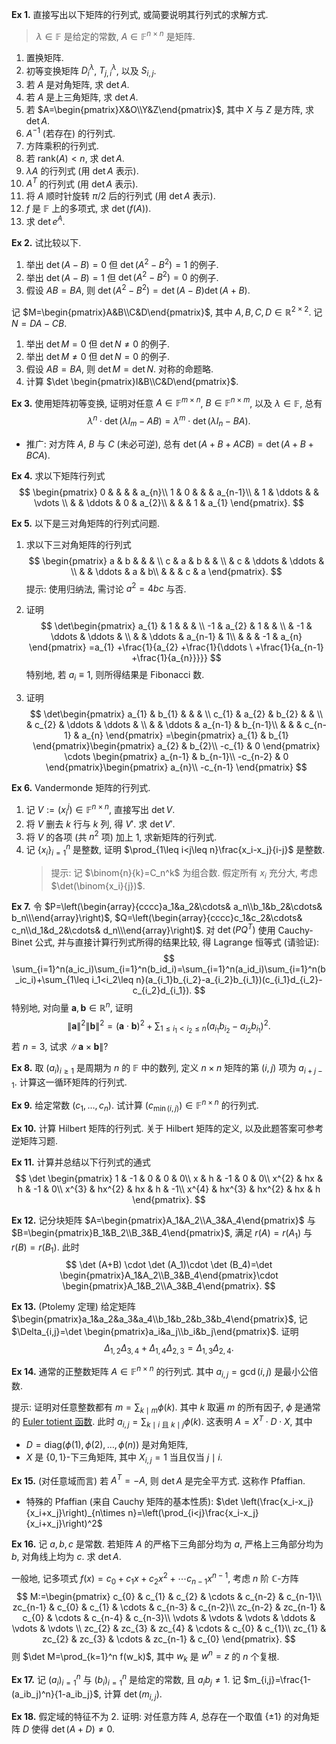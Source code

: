 **Ex 1.** 直接写出以下矩阵的行列式, 或简要说明其行列式的求解方式. 
> $\lambda\in \mathbb F$ 是给定的常数, $A\in \mathbb F^{n\times n}$ 是矩阵. 

1. 置换矩阵. 
2. 初等变换矩阵 $D^\lambda_i$, $T^\lambda_{j,i}$, 以及 $S_{i,j}$. 
3. 若 $A$ 是对角矩阵, 求 $\det A$. 
4. 若 $A$ 是上三角矩阵, 求 $\det A$. 
5. 若 $A=\begin{pmatrix}X&O\\Y&Z\end{pmatrix}$, 其中 $X$ 与 $Z$ 是方阵, 求 $\det A$. 
6. $A^{-1}$ (若存在) 的行列式. 
7. 方阵乘积的行列式. 
8. 若 $\mathrm{rank}(A)<n$, 求 $\det A$. 
9. $\lambda A$ 的行列式 (用 $\det A$ 表示). 
10. $A^T$ 的行列式 (用 $\det A$ 表示). 
11. 将 $A$ 顺时针旋转 $\pi/2$ 后的行列式 (用 $\det A$ 表示). 
12. $f$ 是 $\mathbb F$ 上的多项式, 求 $\det (f(A))$. 
13. 求 $\det e^A$.

<div style="page-break-after: always;"></div>

**Ex 2.** 试比较以下.

1. 举出 $\det (A-B)=0$ 但 $\det (A^2-B^2)=1$ 的例子. 
2. 举出 $\det (A-B)=1$ 但 $\det (A^2-B^2)=0$ 的例子. 
3. 假设 $AB=BA$, 则 $\det (A^2-B^2)=\det (A-B)\det (A+B)$. 

记 $M=\begin{pmatrix}A&B\\C&D\end{pmatrix}$, 其中 $A,B,C,D\in \mathbb R^{2\times 2}$. 记 $N=DA-CB$. 
1. 举出 $\det M=0$ 但 $\det N\neq 0$ 的例子.
2. 举出 $\det M\neq 0$ 但 $\det N=0$ 的例子.
3. 假设 $AB=BA$, 则 $\det M = \det N$. 对称的命题略. 
4. 计算 $\det \begin{pmatrix}I&B\\C&D\end{pmatrix}$. 

<div style="page-break-after: always;"></div>

**Ex 3.** 使用矩阵初等变换, 证明对任意 $A\in \mathbb F^{m\times n}$, $B\in \mathbb F^{n\times m}$, 以及 $\lambda\in \mathbb F$, 总有
$$
\lambda^n\cdot \det (\lambda I_m-AB)=\lambda^m\cdot \det (\lambda I_n-BA).
$$
* 推广: 对方阵 $A$, $B$ 与 $C$ (未必可逆), 总有 $\det (A+B+ACB)=\det (A+B+BCA)$. 

<div style="page-break-after: always;"></div>

**Ex 4.** 求以下矩阵行列式 
$$
\begin{pmatrix}
0 &  &  &  & a_{n}\\
1 & 0 &  &  & a_{n-1}\\
 & 1 & \ddots  &  & \vdots \\
 &  & \ddots  & 0 & a_{2}\\
 &  &  & 1 & a_{1}
\end{pmatrix}.
$$

<div style="page-break-after: always;"></div>

**Ex 5.** 以下是三对角矩阵的行列式问题. 
1. 求以下三对角矩阵的行列式  
    $$
    \begin{pmatrix}
    a & b &  &  & \\
    c & a & b &  & \\
    & c & \ddots  & \ddots  & \\
    &  & \ddots  & a & b\\
    &  &  & c & a
    \end{pmatrix}.
    $$
    提示: 使用归纳法, 需讨论 $a^2=4bc$ 与否. 

2. 证明
    $$
    \det\begin{pmatrix}
    a_{1} & 1 &  &  & \\
    -1 & a_{2} & 1 &  & \\
    & -1 & \ddots  & \ddots  & \\
    &  & \ddots  & a_{n-1} & 1\\
    &  &  & -1 & a_{n}
    \end{pmatrix} =a_{1} +\frac{1}{a_{2} +\frac{1}{\ddots \ +\frac{1}{a_{n-1} +\frac{1}{a_{n}}}}}
    $$
    特别地, 若 $a_i\equiv 1$, 则所得结果是 Fibonacci 数. 

3. 证明 
    $$
    \det\begin{pmatrix}
    a_{1} & b_{1} &  &  & \\
    c_{1} & a_{2} & b_{2} &  & \\
    & c_{2} & \ddots  & \ddots  & \\
    &  & \ddots  & a_{n-1} & b_{n-1}\\
    &  &  & c_{n-1} & a_{n}
    \end{pmatrix} =\begin{pmatrix}
    a_{1} & b_{1}
    \end{pmatrix}\begin{pmatrix}
    a_{2} & b_{2}\\
    -c_{1} & 0
    \end{pmatrix} \cdots \begin{pmatrix}
    a_{n-1} & b_{n-1}\\
    -c_{n-2} & 0
    \end{pmatrix}\begin{pmatrix}
    a_{n}\\
    -c_{n-1}
    \end{pmatrix}
    $$

<div style="page-break-after: always;"></div>

**Ex 6.** Vandermonde 矩阵的行列式. 
1. 记 $V:=(x_i^j)\in \mathbb F^{n\times n}$, 直接写出 $\det V$. 
2. 将 $V$ 删去 $k$ 行与 $k$ 列, 得 $V'$. 求 $\det V'$. 
3. 将 $V$ 的各项 (共 $n^2$ 项) 加上 $1$, 求新矩阵的行列式. 
4. 记 $\{x_i\}_{i=1}^n$ 是整数, 证明 $\prod_{1\leq i<j\leq n}\frac{x_i-x_j}{i-j}$ 是整数. 
    > 提示: 记 $\binom{n}{k}=C_n^k$ 为组合数. 假定所有 $x_i$ 充分大, 考虑 $\det(\binom{x_i}{j})$. 

<div style="page-break-after: always;"></div>

**Ex 7.** 令 $P=\left(\begin{array}{cccc}a_1&a_2&\cdots& a_n\\b_1&b_2&\cdots& b_n\\\end{array}\right)$, $Q=\left(\begin{array}{cccc}c_1&c_2&\cdots& c_n\\d_1&d_2&\cdots& d_n\\\end{array}\right)$. 对 $\det (PQ^T)$ 使用 Cauchy-Binet 公式, 并与直接计算行列式所得的结果比较, 得 Lagrange 恒等式 (请验证): 
$$
\sum_{i=1}^n(a_ic_i)\sum_{i=1}^n(b_id_i)=\sum_{i=1}^n(a_id_i)\sum_{i=1}^n(b_ic_i)+\sum_{1\leq i_1<i_2\leq n}(a_{i_1}b_{i_2}-a_{i_2}b_{i_1})(c_{i_1}d_{i_2}-c_{i_2}d_{i_1}).
$$
特别地, 对向量 $\mathbf a, \mathbf b\in \mathbb R^n$, 证明
$$
\|\mathbf a\|^2\|\mathbf b\|^2=(\mathbf a\cdot\mathbf b)^2+\sum_{1\leq i_1<i_2\leq n}(a_{i_1}b_{i_2}-a_{i_2}b_{i_1})^2. 
$$
若 $n=3$, 试求 $\|\mathbf a\times \mathbf b\|$? 

<div style="page-break-after: always;"></div>

**Ex 8.** 取 $(a_i)_{i\geq 1}$ 是周期为 $n$ 的 $\mathbb F$ 中的数列, 定义 $n\times n$ 矩阵的第 $(i,j)$ 项为 $a_{i+j-1}$. 计算这一循环矩阵的行列式. 

<div style="page-break-after: always;"></div>

**Ex 9.** 给定常数 $(c_1,\ldots, c_n)$. 试计算 $(c_{\min (i,j)})\in \mathbb F^{n\times n}$ 的行列式. 

<div style="page-break-after: always;"></div>

**Ex 10.** 计算 Hilbert 矩阵的行列式. 关于 Hilbert 矩阵的定义, 以及此题答案可参考逆矩阵习题. 

<div style="page-break-after: always;"></div>

**Ex 11.** 计算并总结以下行列式的通式
$$
\det \begin{pmatrix}
1 & -1 & 0 & 0 & 0\\
x & h & -1 & 0 & 0\\
x^{2} & hx & h & -1 & 0\\
x^{3} & hx^{2} & hx & h & -1\\
x^{4} & hx^{3} & hx^{2} & hx & h
\end{pmatrix}.
$$

<div style="page-break-after: always;"></div>

**Ex 12.** 记分块矩阵 $A=\begin{pmatrix}A_1&A_2\\A_3&A_4\end{pmatrix}$ 与 $B=\begin{pmatrix}B_1&B_2\\B_3&B_4\end{pmatrix}$, 满足 $r(A)=r(A_1)$ 与 $r(B)=r(B_1)$. 此时 
$$
\det (A+B) \cdot \det (A_1)\cdot \det (B_4)=\det \begin{pmatrix}A_1&A_2\\B_3&B_4\end{pmatrix}\cdot \begin{pmatrix}A_1&B_2\\A_3&B_4\end{pmatrix}. 
$$

<div style="page-break-after: always;"></div>

**Ex 13.** (Ptolemy 定理) 给定矩阵 $\begin{pmatrix}a_1&a_2&a_3&a_4\\b_1&b_2&b_3&b_4\end{pmatrix}$, 记 $\Delta_{i,j}=\det \begin{pmatrix}a_i&a_j\\b_i&b_j\end{pmatrix}$. 证明 
$$
\Delta_{1,2}\Delta_{3,4}+\Delta_{1,4}\Delta_{2,3}=\Delta_{1,3}\Delta_{2,4}. 
$$

<div style="page-break-after: always;"></div>

**Ex 14.** 通常的正整数矩阵 $A\in \mathbb F^{n\times n}$ 的行列式. 其中 $a_{i,j}=\gcd (i,j)$ 是最小公倍数. 

提示: 证明对任意整数都有 $m=\sum_{k\mid m}\phi (k)$. 其中 $k$ 取遍 $m$ 的所有因子, $\phi$ 是通常的 [Euler totient 函数](https://en.wikipedia.org/wiki/Euler%27s_totient_function). 此时 $a_{i,j}=\sum_{k\mid i \text{ 且 }k \mid j}\phi (k)$. 这表明 $A=X^T\cdot D\cdot X$, 其中 
* $D=\mathrm{diag}(\phi(1),\phi(2),\ldots, \phi (n))$ 是对角矩阵, 
* $X$ 是 $\{0,1\}$-下三角矩阵, 其中 $X_{i,j}=1$ 当且仅当 $j\mid i$. 

<div style="page-break-after: always;"></div>

**Ex 15.** (对任意域而言) 若 $A^T=-A$, 则 $\det A$ 是完全平方式. 这称作 Pfaffian. 

* 特殊的 Pfaffian (来自 Cauchy 矩阵的基本性质): $\det \left(\frac{x_i-x_j}{x_i+x_j}\right)_{n\times n}=\left(\prod_{i<j}\frac{x_i-x_j}{x_i+x_j}\right)^2$

<div style="page-break-after: always;"></div>

**Ex 16.** 记 $a,b,c$ 是常数. 若矩阵 $A$ 的严格下三角部分均为 $a$, 严格上三角部分均为 $b$, 对角线上均为 $c$. 求 $\det A$. 

一般地, 记多项式 $f(x)=c_0+c_1x+c_2x^2+\cdots c_{n-1}x^{n-1}$, 考虑 $n$ 阶 $\mathbb C$-方阵
$$
M:=\begin{pmatrix}
c_{0} & c_{1} & c_{2} & \cdots  & c_{n-2} & c_{n-1}\\
zc_{n-1} & c_{0} & c_{1} & \cdots  & c_{n-3} & c_{n-2}\\
zc_{n-2} & zc_{n-1} & c_{0} & \cdots  & c_{n-4} & c_{n-3}\\
\vdots  & \vdots  & \vdots  & \ddots  & \vdots  & \vdots \\
zc_{2} & zc_{3} & zc_{4} & \cdots  & c_{0} & c_{1}\\
zc_{1} & zc_{2} & zc_{3} & \cdots  & zc_{n-1} & c_{0}
\end{pmatrix}.
$$
则 $\det M=\prod_{k=1}^n f(w_k)$, 其中 $w_k$ 是 $w^n=z$ 的 $n$ 个复根. 

<div style="page-break-after: always;"></div>

**Ex 17.** 记 $(a_i)_{i=1}^n$ 与 $(b_i)_{i=1}^n$ 是给定的常数, 且 $a_ib_j\neq 1$. 记 $m_{i,j}=\frac{1-(a_ib_j)^n}{1-a_ib_j}$, 计算 $\det (m_{i,j})$. 

<div style="page-break-after: always;"></div>

**Ex 18.** 假定域的特征不为 $2$. 证明: 对任意方阵 $A$, 总存在一个取值 $\{\pm 1\}$ 的对角矩阵 $D$ 使得 $\det (A+D)\neq 0$. 
